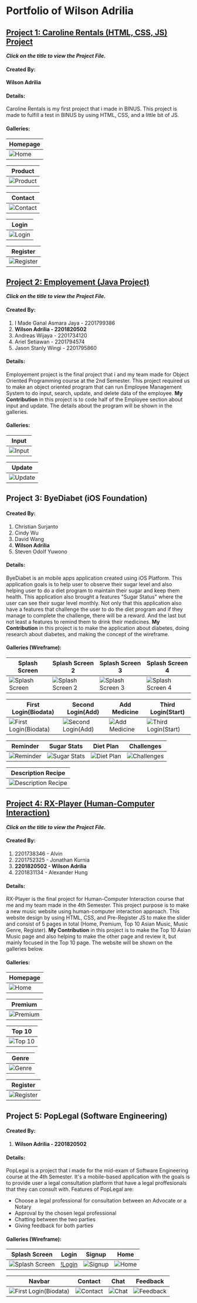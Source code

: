 # Portfolio of Wilson Adrilia
## [Project 1: Caroline Rentals (HTML, CSS, JS) Project](https://github.com/wilsonadrilia/Project-Caroline-Rentals)
_**Click on the title to view the Project File.**_
#### Created By: 
**Wilson Adrilia**
#### Details:
Caroline Rentals is my first project that i made in BINUS. This project is made to fulfill a test in BINUS by using HTML, CSS, and a little bit of JS.
#### Galleries:
| Homepage      |
| ------------- |
| ![Home](https://github.com/wilsonadrilia/Portfolio/blob/master/Project1%20img/Home.png "Home") |

| Product       |
| ------------- |
| ![Product](https://github.com/wilsonadrilia/Portfolio/blob/master/Project1%20img/3-Product.png "Product") |

| Contact       |
| ------------- |
| ![Contact](https://github.com/wilsonadrilia/Portfolio/blob/master/Project1%20img/Contact.png "Contact") |

| Login         |
| ------------- |
| ![Login](https://github.com/wilsonadrilia/Portfolio/blob/master/Project1%20img/Login.png "Login") |

| Register      |
| ------------- |
| ![Register](https://github.com/wilsonadrilia/Portfolio/blob/master/Project1%20img/Register.png "Register") |

## [Project 2: Employement (Java Project)](https://github.com/wilsonadrilia/Project-Java.git)
_**Click on the title to view the Project File.**_
#### Created By:
1. I Made Ganal Asmara Jaya - 2201799386
2. **Wilson Adrilia - 2201820502**
3. Andreas Wijaya - 2201734120
4. Ariel Setiawan - 2201794574
5. Jason Stanly Wingi - 2201795860
#### Details:
Employement project is the final project that i and my team made for Object Oriented Programming course at the 2nd Semester. This project required us to make an object oriented program that can run Employee Management System to do input, search, update, and delete data of the employee. **My Contribution** in this project is to code half of the Employee section about input and update. The details about the program will be shown in the galleries.
#### Galleries:
| Input         |
| ------------- |
| ![Input](https://github.com/wilsonadrilia/Portfolio/blob/master/Project2%20img/Input.png "Input") |

| Update        |
| ------------- |
| ![Update](https://github.com/wilsonadrilia/Portfolio/blob/master/Project2%20img/Update.png "Update") |

## Project 3: ByeDiabet (iOS Foundation)
#### Created By:
1. Christian Surjanto
2. Cindy Wu
3. David Wang
4. **Wilson Adrilia**
5. Steven Odolf Yuwono
#### Details:
ByeDiabet is an mobile apps application created using iOS Platform. This application goals is to help user to observe their sugar level and also helping user to do a diet program to maintain their sugar and keep them health. This application also brought a features "Sugar Status" where the user can see their sugar level monthly. Not only that this application also have a features that challenge the user to do the diet program and if they manage to complete the challenge, there will be a reward. And the last but not least a features to remind them to drink their medicines. **My Contribution** in this project is to make the application about diabetes, doing research about diabetes, and making the concept of the wireframe.
#### Galleries (Wireframe):
| Splash Screen       | Splash Screen 2       | Splash Screen 3        | Splash Screen 4        |
| ------------- | ------------- | ------------- | ------------- |
| ![Splash Screen](https://github.com/wilsonadrilia/Portfolio/blob/master/Project3/1-Splash%20Screen%201.png "Splash Screen") | ![Splash Screen 2](https://github.com/wilsonadrilia/Portfolio/blob/master/Project3/2-Splash%20Screen%202.png "Splash Screen 2") | ![Splash Screen 3](https://github.com/wilsonadrilia/Portfolio/blob/master/Project3/3-Splash%20Screen%203.png "Splash Screen 3") | ![Splash Screen 4](https://github.com/wilsonadrilia/Portfolio/blob/master/Project3/4-Splash%20Screen%204.png "Splash Screen 4") |

| First Login(Biodata)        | Second Login(Add)       | Add Medicine       | Third Login(Start)        |
| ------------- | ------------- | ------------- | ------------- |
| ![First Login(Biodata)](https://github.com/wilsonadrilia/Portfolio/blob/master/Project3/5-First%20Login%20Screen.png "First Login(Biodata)") | ![Second Login(Add)](https://github.com/wilsonadrilia/Portfolio/blob/master/Project3/6-Second%20Login%20Screen.png "Second Login(Add)") | ![Add Medicine](https://github.com/wilsonadrilia/Portfolio/blob/master/Project3/7-Add%20Medicine.png "Add Medicine") |  ![Third Login(Start)](https://github.com/wilsonadrilia/Portfolio/blob/master/Project3/8-Third%20Login%20Screen.png "Third Login(Start)") |

| Reminder        | Sugar Stats       | Diet Plan       | Challenges        |
| ------------- | ------------- | ------------- | ------------- |
| ![Reminder](https://github.com/wilsonadrilia/Portfolio/blob/master/Project3/9-Reminder.png "Reminder") | ![Sugar Stats](https://github.com/wilsonadrilia/Portfolio/blob/master/Project3/10-Sugar%20Status.png "Sugar Stats") | ![Diet Plan](https://github.com/wilsonadrilia/Portfolio/blob/master/Project3/11-Diet%20Plan.png "Diet Plan") |  ![Challenges](https://github.com/wilsonadrilia/Portfolio/blob/master/Project3/12-Challenges.png "Challenges") |

| Description Recipe        |
| ------------- |
| ![Description Recipe](https://github.com/wilsonadrilia/Portfolio/blob/master/Project3/13-Description%20Recipe.png "Description Recipe") |

## [Project 4: RX-Player (Human-Computer Interaction)](https://github.com/wilsonadrilia/Project-RX-Player.git)
_**Click on the title to view the Project File.**_
#### Created By: 
1. 2201738346 - Alvin
2. 2201752325 - Jonathan Kurnia
3. **2201820502 - Wilson Adrilia**
4. 2201831134 - Alexander Hung
#### Details:
RX-Player is the final project for Human-Computer Interaction course that me and my team made in the 4th Semester. This project purpose is to make a new music website using human-computer interaction approach. This website design by using HTML, CSS, and Pre-Register JS to make the slider and consist of 5 pages in total (Home, Premium, Top 10 Asian Music, Music Genre, Register). **My Contribution** in this project is to make the Top 10 Asian Music page and also helping to make the other page and review it, but mainly focused in the Top 10 page. The website will be shown on the galleries below.
#### Galleries:
| Homepage      |
| ------------- |
| ![Home](https://github.com/wilsonadrilia/Portfolio/blob/master/Project4%20img/1-Homepage.png "Home") |

| Premium       |
| ------------- |
| ![Premium](https://github.com/wilsonadrilia/Portfolio/blob/master/Project4%20img/2-Premium.png "Premium") |

| Top 10        |
| ------------- |
| ![Top 10](https://github.com/wilsonadrilia/Portfolio/blob/master/Project4%20img/3-Top10.png "Top 10") |

| Genre         |
| ------------- |
| ![Genre](https://github.com/wilsonadrilia/Portfolio/blob/master/Project4%20img/4-Genre.png "Genre") |

| Register      |
| ------------- |
| ![Register](https://github.com/wilsonadrilia/Portfolio/blob/master/Project4%20img/5-Register.png "Register") |

## Project 5: PopLegal (Software Engineering)
#### Created By:
1. **Wilson Adrilia - 2201820502**
#### Details:
PopLegal is a project that i made for the mid-exam of Software Engineering course at the 4th Semester. It's a mobile-based application with the goals is to provide user a legal consultation platform that have a legal proffesionals that they can consult with. 
Features of PopLegal are:
* Choose a legal professional for consultation between an Advocate or a Notary
* Approval by the chosen legal professional
* Chatting between the two parties
* Giving feedback for both parties
#### Galleries (Wireframe):
| Splash Screen       | Login       | Signup        | Home        |
| ------------- | ------------- | ------------- | ------------- |
| ![Splash Screen](https://github.com/wilsonadrilia/Portfolio/blob/master/Project5/1-Splash%20Screen.png "Splash Screen") | [!Login](https://github.com/wilsonadrilia/Portfolio/blob/master/Project5/2-Login.png "Login") | ![Signup](https://github.com/wilsonadrilia/Portfolio/blob/master/Project5/3-Signup.png "Signup") | ![Home](https://github.com/wilsonadrilia/Portfolio/blob/master/Project5/4-Home.png "Home") |

| Navbar        | Contact       | Chat          | Feedback        |
| ------------- | ------------- | ------------- | ------------- |
| ![First Login(Biodata)](https://github.com/wilsonadrilia/Portfolio/blob/master/Project5/5-Navbar.png "Navbar") | ![Contact](https://github.com/wilsonadrilia/Portfolio/blob/master/Project5/6-Contact.png "Contact") | ![Chat](https://github.com/wilsonadrilia/Portfolio/blob/master/Project5/7-Chat.png "Chat") |  ![Feedback](https://github.com/wilsonadrilia/Portfolio/blob/master/Project5/8-Feedback.png "Feedback") |


